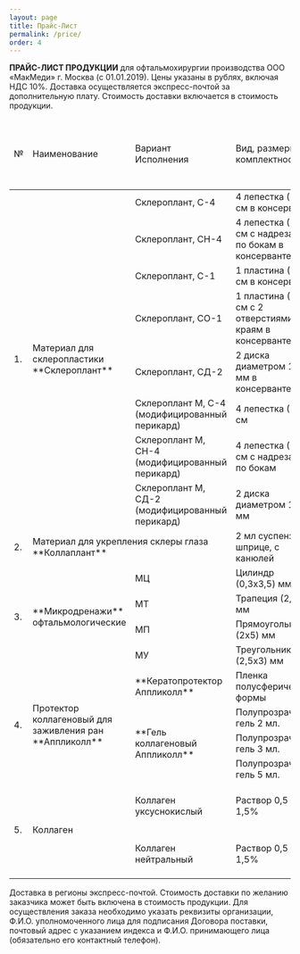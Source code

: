 ```yaml
---
layout: page
title: Прайс-Лист
permalink: /price/
order: 4
---
```



**ПРАЙС-ЛИСТ ПРОДУКЦИИ** для офтальмохирургии производства ООО «МакМеди» г. Москва (с 01.01.2019).
Цены указаны в рублях, включая НДС 10%. Доставка осуществляется экспресс-почтой за дополнительную плату. Стоимость доставки включается в стоимость продукции.

<table class="table table-bordered table-rounded">
	<thead> 
		<tr>
			<td>№</td>
			<td>Наименование</td>
			<td>Вариант Исполнения</td>
			<td>Вид, размеры, комплектность</td>
			<td>Вид упаковки</td>
			<td>Цена при заказе от 1 до 10 шт.</td>
			<td>Цена при заказе от 11 до 30 шт.</td>
			<td>Цена при заказе 31 шт. и более</td>
		</tr>
	</thead> 
	<tbody>
		<tr>
			<td rowspan="8">1.</td>
			<td rowspan="8" markdown="span">Материал для склеропластики **Склероплант**</td>
			<td>Склероплант, С-4</td>
			<td>4 лепестка (2х1) см в консерванте</td>
			<td>флакон</td>
			<td>1300-00</td>
			<td>1200-00</td>
			<td>1250-00</td>
		</tr>
		<tr>
			<td>Склероплант, СН-4</td>
			<td>4 лепестка (2х1) см с надрезами по бокам в консерванте</td>
			<td>флакон</td>
			<td>1300-00</td>
			<td>1200-00</td>
			<td>1250-00</td>
		</tr>
		<tr>
			<td>Склероплант, С-1</td>
			<td>1 пластина (8х1) см в консерванте</td>
			<td>флакон</td>
			<td>1300-00</td>
			<td>1200-00</td>
			<td>1250-00</td>
		</tr>
		<tr>
			<td>Склероплант, СО-1</td>
			<td>1 пластина (8х1) см с 2 отверстиями по краям в консерванте</td>
			<td>флакон</td>
			<td>1300-00</td>
			<td>1200-00</td>
			<td>1250-00</td>
		</tr>
		<tr>
			<td>Склероплант, СД-2</td>
			<td>2 диска диаметром 13 мм в консерванте</td>
			<td>флакон</td>
			<td>1300-00</td>
			<td>1200-00</td>
			<td>1250-00</td>
		</tr>
		<tr>
			<td>Склероплант М, С-4 (модифицированный перикард)</td>
			<td>4 лепестка (2х1) см</td>
			<td>полимерная упаковка<br /></td>
			<td>1300-00</td>
			<td>1200-00</td>
			<td>1250-00</td>
		</tr>
		<tr>
			<td>Склероплант М, СН-4 (модифицированный перикард)</td>
			<td>4 лепестка (2х1) см с надрезами по бокам</td>
			<td>полимерная упаковка<br /></td>
			<td>1300-00</td>
			<td>1200-00</td>
			<td>1250-00</td>
		</tr>
		<tr>
			<td>Склероплант М, СД-2 (модифицированный перикард)</td>
			<td>2 диска диаметром 13 мм</td>
			<td>полимерная упаковка<br /></td>
			<td>1300-00</td>
			<td>1200-00</td>
			<td>1250-00</td>
		</tr>
		<tr>
			<td>2.</td>
			<td colspan="2" markdown="span">Материал для укрепления склеры глаза **Коллаплант**</td>
			<td>2 мл суспензии в шприце, с канюлей</td>
			<td>Шприц в полимерной упак.</td>
			<td>1750-00</td>
			<td>1500-00</td>
			<td>1300-00</td>
		</tr>
		<tr>
			<td rowspan="4">3.</td>
			<td rowspan="4" markdown="span">**Микродренажи** офтальмологические</td>
			<td>МЦ</td>
			<td>Цилиндр (0,3х3,5) мм</td>
			<td>полимерная упаковке</td>
			<td>1100-00</td>
			<td>1060-00</td>
			<td>1000-00</td>
		</tr>
		<tr>
			<td>МТ</td>
			<td>Трапеция (2,5х5) мм</td>
			<td>полимерная упаковка</td>
			<td>1100-00</td>
			<td>1060-00</td>
			<td>1000-00</td>
		</tr>
		<tr>
			<td>МП</td>
			<td>Прямоугольник (2х5) мм</td>
			<td>полимерная упаковка</td>
			<td>1100-00</td>
			<td>1060-00</td>
			<td>1000-00</td>
		</tr>
		<tr>
			<td>МУ</td>
			<td>Треугольник (2,5х3) мм</td>
			<td>полимерная упаковка</td>
			<td>1100-00</td>
			<td>1060-00</td>
			<td>1000-00</td>
		</tr>
		<tr>
			<td rowspan="4">4.</td>
			<td rowspan="4" markdown="span">Протектор коллагеновый для заживления ран **Аппликолл**</td>
			<td markdown="span"> **Кератопротектор Аппликолл** </td>
			<td>Пленка полусферической формы</td>
			<td>Флакон или полимерный контейнер</td>
			<td>500-00</td>
			<td>450-00</td>
			<td>400-00</td>
		</tr>
		<tr>
			<td markdown="span" rowspan="3"> **Гель коллагеновый Аппликолл** </td>
			<td>Полупрозрачный гель 2 мл.</td>
			<td rowspan="3">Шприц или флакон полимерный</td>
			<td>750-00</td>
			<td>720-00</td>
			<td>690-00</td>
		</tr>
		<tr>
			<td>Полупрозрачный гель 3 мл.</td>
			<td>850-00</td>
			<td>800-00</td>
			<td>760-00</td>
		</tr>
		<tr>
			<td>Полупрозрачный гель 5 мл.</td>
			<td>990-00</td>
			<td>960-00</td>
			<td>930-00</td>
		</tr>
		<tr>
			<td rowspan="2">5.</td>
			<td rowspan="2">Коллаген</td>
			<td>Коллаген уксуснокислый</td>
			<td>Раствор 0,5 – 1,5%</td>
			<td>Стеклянная или полимерная тара</td>
			<td colspan="3">договорная</td>
		</tr>
		<tr>
			<td>Коллаген нейтральный</td>
			<td>Раствор 0,5 – 1,5%</td>
			<td>Стеклянная или полимерная тара</td>
			<td colspan="3">договорная</td>
		</tr>
	</tbody>
</table>

Доставка в регионы экспресс-почтой. Стоимость доставки по желанию заказчика может быть включена в стоимость продукции. Для осуществления заказа необходимо указать реквизиты организации, Ф.И.О. уполномоченного лица для подписания Договора поставки, почтовый адрес с указанием индекса и Ф.И.О. принимающего лица (обязательно его контактный телефон).
